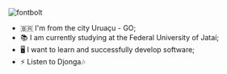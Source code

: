 ![fontbolt](https://lh3.googleusercontent.com/pw/AP1GczPMmLnhtXDrW2qfFm8i1yv6ANMz8AeCAx0BNUSfczuMQhUh5OmXgZH2QfvuCEowsT8ez1cYwZhcrCjSExMH0Wa33diCphF7cp4TtgueIXwpIR2OzxUVF-1NQAwW-I29N7s2g2C2SbIJcu2mpS1wzCSlZZDcG6meZ4TWMNQxYMuwginhsmGKU1e7pM8Rof4e9jlPnB4aGOTHP2S_8xf0lKuGnrQHwL0tKRFatglNw9IVoY6pKC6sXx4TneO8ZEy6g3hfY9bLhw6BjRc2AKi0m9M4zV3b4829400fskaPThlLbD3nl2l9PtU-RHl4IzUQCYXhmYonT4oQQPwtCNtN5wHjQ1O8FXyZFpZQfizUvBN_-NwNNNpqMmHFwIuF_SBxnJ8pADMjF5lLYPj_FV9cL48drxSllOB7fcCJVpHiPCs4b8jTxKhubQF_eVLQuXDLTpUEKJYHKk54Quh9lATsy86JWS8P1PxhcLoj2KKeHWu976Ml4obf484EsRJEtn0DiT3CfgaFpMQkgbtz9ge_nrwqEU_aGwYXMiwUgIQ9tfP0YcToOAhfkPo5QYUYoKccNpqj1LmGDJLDc4eQwDb6N1S1k2uXy77n0MdwstnKFBmmjpBvrNfRjUpks_sgvFS6O2XX6cFM0gNRVsF87HRm_HcObhZUDSU25XrgzetCW57Ybq4jFgxZbFvUw0IURMpVOpT0z468GDNV_apoVpKM4Og2qu_MG-ff9uH6YBPhWF543lapsbsOiwPXCBrgaRGH8vr03Mqqw2J4Z1iSdJUe-rITYAyfLNzt_8nYFHCtYNa9tyGGFRbsYWns52io7_NfHPpsARIcU6GChl_oBfnFvXSy0AbRCadrlSVnJALWIDJKxDCLhhRiRuUIj8JoELkB8sDqvZNVIZjZ5KGXkk87spkKZjk0R1Nil5A4Y9vmeD2M8W2xXExJZ73A1uIJOg=w390-h267-s-no-gm?authuser=0)  

- 🇧🇷 I'm from the city Uruaçu - GO;
- 📚 I am currently studying at the Federal University of Jataí;
- 🖥️ I want to learn and successfully develop software;
- ⚡ Listen to Djonga🎶
